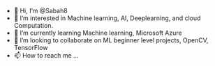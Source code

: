 - 👋 Hi, I’m @Sabah8
- 👀 I’m interested in Machine learning, AI, Deeplearning, and cloud Computation.
- 🌱 I’m currently learning Machine learning, Microsoft Azure
- 💞️ I’m looking to collaborate on ML beginner level projects, OpenCV, TensorFlow 
- 📫 How to reach me ...

<!---
Sabah8/Sabah8 is a ✨ special ✨ repository because its `README.md` (this file) appears on your GitHub profile.
You can click the Preview link to take a look at your changes.
--->
